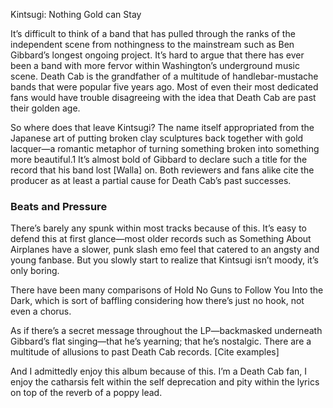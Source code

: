 Kintsugi: Nothing Gold can Stay

It’s difficult to think of a band that has pulled through the ranks of the independent scene from nothingness to the mainstream such as Ben Gibbard’s longest ongoing project. It’s hard to argue that there has ever been a band with more fervor within Washington’s underground music scene. Death Cab is the grandfather of a multitude of handlebar-mustache bands that were popular five years ago. Most of even their most dedicated fans would have trouble disagreeing with the idea that Death Cab are past their golden age.

So where does that leave Kintsugi? The name itself appropriated from the Japanese art of putting broken clay sculptures back together with gold lacquer—a romantic metaphor of turning something broken into something more beautiful.1 It’s almost bold of Gibbard to declare such a title for the record that his band lost [Walla] on. Both reviewers and fans alike cite the producer as at least a partial cause for Death Cab’s past successes.

### Beats and Pressure

There’s barely any spunk within most tracks because of this. It’s easy to defend this at first glance—most older records such as Something About Airplanes have a slower, punk slash emo feel that catered to an angsty and young fanbase. But you slowly start to realize that Kintsugi isn’t moody, it’s only boring.

There have been many comparisons of Hold No Guns to Follow You Into the Dark, which is sort of baffling considering how there’s just no hook, not even a chorus. 

As if there’s a secret message throughout the LP—backmasked underneath Gibbard’s flat singing—that he’s yearning; that he’s nostalgic. There are a multitude of allusions to past Death Cab records. [Cite examples] 

And I admittedly enjoy this album because of this. I’m a Death Cab fan, I enjoy the catharsis felt within the self deprecation and pity within the lyrics on top of the reverb of a poppy lead.